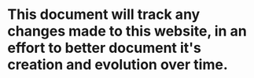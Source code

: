# This document will track any changes made to this website, in an effort to better document it's creation and evolution over time.